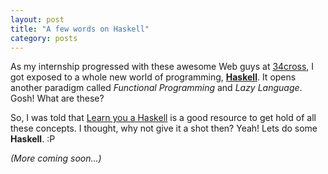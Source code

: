 ```yaml
---
layout: post
title: "A few words on Haskell"
category: posts
---
```

As my internship progressed with these awesome Web guys at [34cross](http://34cross.in), I got exposed to a whole new world of programming, [__Haskell__](http://www.haskell.org/haskellwiki/Haskell).  It opens another paradigm called _Functional Programming_ and _Lazy Language_. Gosh! What are these?

So, I was told that [Learn you a Haskell](http://learnyouahaskell.com) is a good resource to get hold of all these concepts. I thought, why not give it a shot then? Yeah! Lets do some **Haskell**. :P

_(More coming soon...)_
